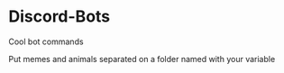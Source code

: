 # Discord-Bots
Cool bot commands

Put memes and animals separated on a folder named with your variable
